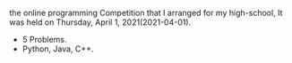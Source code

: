 the online programming Competition that I arranged for my high-school,
It was held on Thursday, April 1, 2021(2021-04-01).
  - 5 Problems.
  - Python, Java, C++.
